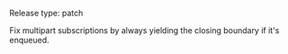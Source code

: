Release type: patch

Fix multipart subscriptions by always yielding the closing boundary if it's enqueued.
